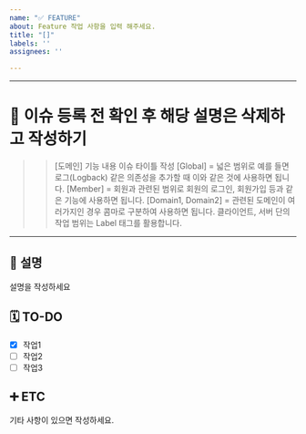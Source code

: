 ```yaml
---
name: "✅ FEATURE"
about: Feature 작업 사항을 입력 해주세요.
title: "[]"
labels: ''
assignees: ''

---
```


---
# 📄 이슈 등록 전 확인 후 해당 설명은 삭제하고 작성하기
>> [도메인] 기능 내용 이슈 타이틀 작성
>> [Global] = 넓은 범위로 예를 들면 로그(Logback) 같은 의존성을 추가할 때 이와 같은 것에 사용하면 됩니다.
>> [Member] = 회원과 관련된 범위로 회원의 로그인, 회원가입 등과 같은 기능에 사용하면 됩니다.
>> [Domain1, Domain2] = 관련된 도메인이 여러가지인 경우 콤마로 구분하여 사용하면 됩니다.
>> 클라이언트, 서버 단의 작업 범위는 Label 태그를 활용합니다.
---

## 📄 설명
설명을 작성하세요

## 🗓️ TO-DO
- [x] 작업1 
- [ ] 작업2
- [ ] 작업3

## ➕ ETC
기타 사항이 있으면 작성하세요.

